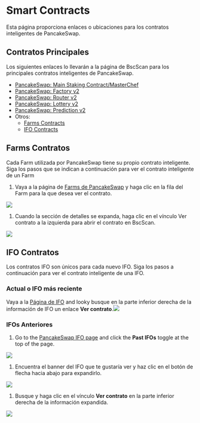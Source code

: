 # Smart Contracts

Esta página proporciona enlaces o ubicaciones para los contratos inteligentes de PancakeSwap.

## Contratos Principales <a href="#main-contracts" id="main-contracts"></a>

Los siguientes enlaces lo llevarán a la página de BscScan para los principales contratos inteligentes de PancakeSwap.

* ​[PancakeSwap: Main Staking Contract/MasterChef](https://bscscan.com/address/0x73feaa1ee314f8c655e354234017be2193c9e24e)​
* ​[PancakeSwap: Factory v2](https://bscscan.com/address/0xca143ce32fe78f1f7019d7d551a6402fc5350c73)​
* ​[PancakeSwap: Router v2](https://bscscan.com/address/0x10ed43c718714eb63d5aa57b78b54704e256024e)​
* ​[PancakeSwap: Lottery v2](https://bscscan.com/address/0x5aF6D33DE2ccEC94efb1bDF8f92Bd58085432d2c#code)​
* ​[PancakeSwap: Prediction v2](https://bscscan.com/address/0x18b2a687610328590bc8f2e5fedde3b582a49cda)​
* Otros:
  * ​[Farms Contracts](https://docs.pancakeswap.finance/code/smart-contracts#farms-contracts)
  * ​[IFO Contracts](https://docs.pancakeswap.finance/code/smart-contracts#ifo-contracts)​

## Farms Contratos <a href="#farms-contracts" id="farms-contracts"></a>

Cada Farm utilizada por PancakeSwap tiene su propio contrato inteligente. Siga los pasos que se indican a continuación para ver el contrato inteligente de un Farm

1. &#x20;Vaya a la página de [Farms de PancakeSwap](https://pancakeswap.finance/farms) y haga clic en la fila del Farm para la que desea ver el contrato.

![](https://gblobscdn.gitbook.com/assets%2F-MHREX7DHcljbY5IkjgJ%2F-McgZ8b3Jbc0UPFnXJh\_%2F-McgaWMy3r2LVBMe7YXr%2Fimage.png?alt=media\&token=b0c05d89-7329-413e-bd13-fe7c3163ae47)

1. Cuando la sección de detalles se expanda, haga clic en el vínculo Ver contrato a la izquierda para abrir el contrato en BscScan.

![](https://gblobscdn.gitbook.com/assets%2F-MHREX7DHcljbY5IkjgJ%2F-McgZ8b3Jbc0UPFnXJh\_%2F-Mcgb5386aAhXZikm0u\_%2Fimage.png?alt=media\&token=9ab016e5-0cff-47e2-af57-1c39af62b362)

## IFO Contratos <a href="#ifo-contracts" id="ifo-contracts"></a>

Los contratos IFO son únicos para cada nuevo IFO. Siga los pasos a continuación para ver el contrato inteligente de una IFO.

### Actual o IFO más reciente <a href="#current-or-most-recent-ifo" id="current-or-most-recent-ifo"></a>

Vaya a la  [Página de IFO](https://pancakeswap.finance/ifo) and looky  busque en la parte inferior derecha de la información de IFO un enlace **Ver contrato**.![](https://gblobscdn.gitbook.com/assets%2F-MHREX7DHcljbY5IkjgJ%2F-McgZ8b3Jbc0UPFnXJh\_%2F-McgkqFkMNqvcg8DHEiZ%2Fimage.png?alt=media\&token=26179324-b18e-4b52-b3e3-e4147126b072)

### IFOs Anteriores <a href="#previous-ifos" id="previous-ifos"></a>

1. Go to the [PancakeSwap IFO page](https://pancakeswap.finance/ifo) and click the **Past IFOs** toggle at the top of the page.

![](https://gblobscdn.gitbook.com/assets%2F-MHREX7DHcljbY5IkjgJ%2F-McgZ8b3Jbc0UPFnXJh\_%2F-Mcgl8sgSgER5ERDO8cq%2Fimage.png?alt=media\&token=92b0403b-3186-407f-875c-50d7d64a250e)

1. Encuentra el banner del IFO que te gustaría ver y haz clic en el botón de flecha hacia abajo para expandirlo.

![](https://gblobscdn.gitbook.com/assets%2F-MHREX7DHcljbY5IkjgJ%2F-McgZ8b3Jbc0UPFnXJh\_%2F-McglZZB0929no3mUL1a%2Fimage.png?alt=media\&token=298daab6-0989-43f0-994b-0180d80fe29b)

1. Busque y haga clic en el vínculo **Ver contrato** en la parte inferior derecha de la información expandida.

![](https://gblobscdn.gitbook.com/assets%2F-MHREX7DHcljbY5IkjgJ%2F-McgZ8b3Jbc0UPFnXJh\_%2F-McgluuVgNseeKWmomk9%2Fimage.png?alt=media\&token=f5b717a7-4d09-4a76-92b1-3fbb7f4f7659)
